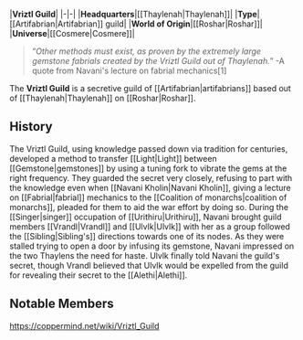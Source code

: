 |**Vriztl Guild**|
|-|-|
|**Headquarters**|[[Thaylenah\|Thaylenah]]|
|**Type**|[[Artifabrian\|Artifabrian]] guild|
|**World of Origin**|[[Roshar\|Roshar]]|
|**Universe**|[[Cosmere\|Cosmere]]|

>“*Other methods must exist, as proven by the extremely large gemstone fabrials created by the Vriztl Guild out of Thaylenah.*”
\-A quote from Navani's lecture on fabrial mechanics[1]


The **Vriztl Guild** is a secretive guild of [[Artifabrian\|artifabrians]] based out of [[Thaylenah\|Thaylenah]] on [[Roshar\|Roshar]].

## History
The Vriztl Guild, using knowledge passed down via tradition for centuries, developed a method to transfer [[Light\|Light]] between [[Gemstone\|gemstones]] by using a tuning fork to vibrate the gems at the right frequency. They guarded the secret very closely, refusing to part with the knowledge even when [[Navani Kholin\|Navani Kholin]], giving a lecture on [[Fabrial\|fabrial]] mechanics to the [[Coalition of monarchs\|coalition of monarchs]], pleaded for them to aid the war effort by doing so. During the [[Singer\|singer]] occupation of [[Urithiru\|Urithiru]], Navani brought guild members [[Vrandl\|Vrandl]] and [[Ulvlk\|Ulvlk]] with her as a group followed the [[Sibling\|Sibling's]] directions towards one of its nodes. As they were stalled trying to open a door by infusing its gemstone, Navani impressed on the two Thaylens the need for haste. Ulvlk finally told Navani the guild's secret, though Vrandl believed that Ulvlk would be expelled from the guild for revealing their secret to the [[Alethi\|Alethi]].

## Notable Members



https://coppermind.net/wiki/Vriztl_Guild